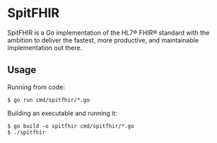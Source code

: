 # SpitFHIR

SpitFHIR is a Go implementation of the HL7® FHIR® standard with the ambition to deliver the fastest, more productive, and maintainable implementation out there.

## Usage

Running from code:

    $ go run cmd/spitfhir/*.go

Building an executable and running it:

    $ go build -o spitfhir cmd/spitfhir/*.go
    $ ./spitfhir
